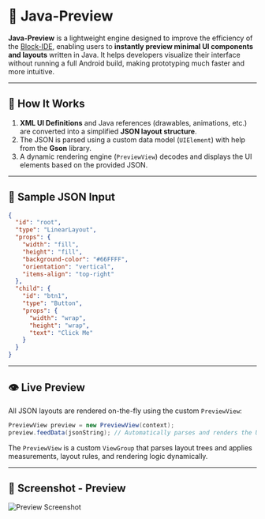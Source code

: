 # 🚀 Java-Preview

**Java-Preview** is a lightweight engine designed to improve the efficiency of the [Block-IDE](https://github.com/your-block-ide-link), enabling users to **instantly preview minimal UI components and layouts** written in Java. It helps developers visualize their interface without running a full Android build, making prototyping much faster and more intuitive.

---

## 🔧 How It Works

1. **XML UI Definitions** and Java references (drawables, animations, etc.) are converted into a simplified **JSON layout structure**.
2. The JSON is parsed using a custom data model (`UIElement`) with help from the **Gson** library.
3. A dynamic rendering engine (`PreviewView`) decodes and displays the UI elements based on the provided JSON.

---

## 🧩 Sample JSON Input

```json
{
  "id": "root",
  "type": "LinearLayout",
  "props": {
    "width": "fill",
    "height": "fill",
    "background-color": "#66FFFF",
    "orientation": "vertical",
    "items-align": "top-right"
  },
  "child": {
    "id": "btn1",
    "type": "Button",
    "props": {
      "width": "wrap",
      "height": "wrap",
      "text": "Click Me"
    }
  }
}
```

---

## 👁️ Live Preview

All JSON layouts are rendered on-the-fly using the custom `PreviewView`:

```java
PreviewView preview = new PreviewView(context);
preview.feedData(jsonString); // Automatically parses and renders the UI
```

The `PreviewView` is a custom `ViewGroup` that parses layout trees and applies measurements, layout rules, and rendering logic dynamically.

---

## 📸 Screenshot - Preview

![Preview Screenshot](https://github.com/user-attachments/assets/8bd8f151-d770-41b8-9529-ddc0fa57b4ec)

